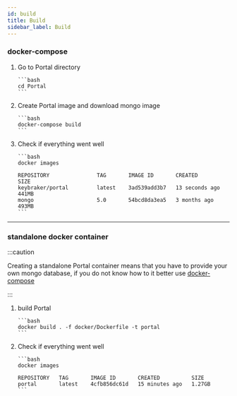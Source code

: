```yaml
---
id: build
title: Build
sidebar_label: Build
---
```


### docker-compose

1.  Go to Portal directory

        ```bash
        cd Portal
        ```

2.  Create Portal image and download mongo image

        ```bash
        docker-compose build
        ```

3.  Check if everything went well

        ```bash
        docker images

        REPOSITORY               TAG       IMAGE ID       CREATED          SIZE
        keybraker/portal         latest    3ad539add3b7   13 seconds ago   441MB
        mongo                    5.0       54bcd8da3ea5   3 months ago     493MB
        ```

---

### standalone docker container

:::caution

Creating a standalone Portal container means that you have to
provide your own mongo database, if you do not know how to it
better use [docker-compose](/docs/hosting/docker/build/#portal-docker)

:::

1.  build Portal

        ```bash
        docker build . -f docker/Dockerfile -t portal
        ```

2.  Check if everything went well

        ```bash
        docker images

        REPOSITORY   TAG       IMAGE ID       CREATED          SIZE
        portal       latest    4cfb856dc61d   15 minutes ago   1.27GB
        ```
